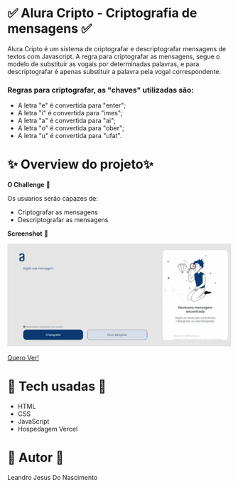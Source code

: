 # ✅ Alura Cripto - Criptografia de mensagens ✅

Alura Cripto é um sistema de criptografar e descriptografar mensagens de textos com Javascript. A regra para criptografar as mensagens, segue o modelo de substituir as vogais por determinadas palavras, e para descriptografar é apenas substituir a palavra pela vogal correspondente.

### Regras para criptografar, as "chaves" utilizadas são:

* A letra "e" é convertida para "enter";
* A letra "i" é convertida para "imes";
* A letra "a" é convertida para "ai";
* A letra "o" é convertida para "ober";
* A letra "u" é convertida para "ufat".

# ✨ Overview do projeto✨

__O Challenge__ 🚀

Os usuarios serão capazes de:

* Criptografar as mensagens
* Descriptografar as mensagens

__Screenshot__ 📱

![Screenshot](./img/screen.gif)

[Quero Ver!](https://aluracriptografia.vercel.app/)

# 🔨 Tech usadas 🔨

* HTML
* CSS
* JavaScript
* Hospedagem Vercel

# 👷 Autor 👷

Leandro Jesus Do Nascimento
